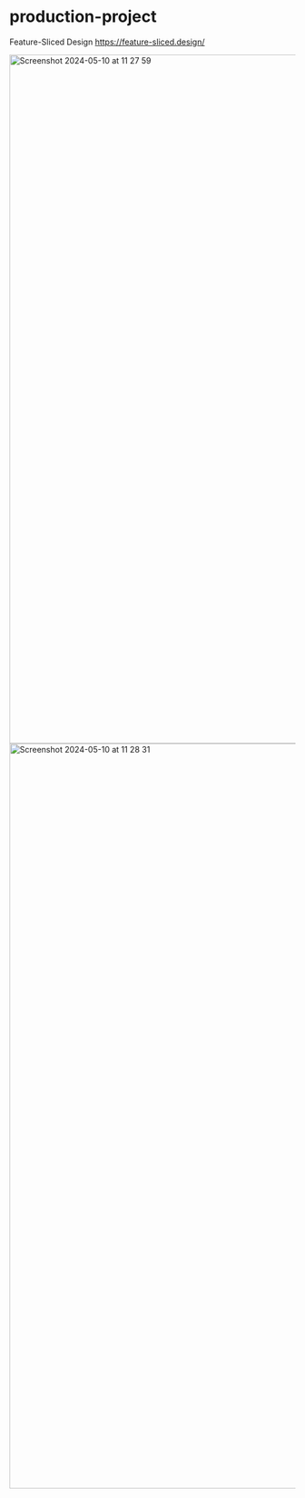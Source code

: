# production-project

Feature-Sliced Design
https://feature-sliced.design/

<img width="1214" alt="Screenshot 2024-05-10 at 11 27 59" src="https://github.com/itwassoclear/production-project/assets/27809896/6057cfde-4121-4869-ae13-207cf55ebf80">

<img width="1313" alt="Screenshot 2024-05-10 at 11 28 31" src="https://github.com/itwassoclear/production-project/assets/27809896/a82933c7-74f7-4f4d-bbad-e794ecd8349f">
